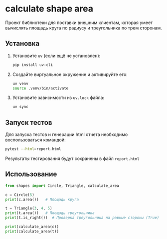 # calculate shape area

Проект библиотеки для поставки внешним клиентам, которая умеет вычислять площадь круга по радиусу и треугольника по трем сторонам.

## Установка

1. Установите `uv` (если ещё не установлен):
   ```bash
   pip install uv-cli
    ```
2. Создайте виртуальное окружение и активируйте его:
   ```bash
   uv venv
   source .venv/bin/activate
   ```
3. Установите зависимости из `uv.lock` файла:
   ```bash
   uv sync
   ```
## Запуск тестов
Для запуска тестов и генерации html отчета необходимо воспользоваться командой:
   ```bash
   pytest --html=report.html
   ```
Результаты тестирования будут сохранены в файл `report.html`

## Использование
   ```python
from shapes import Circle, Triangle, calculate_area

c = Circle(5)
print(c.area())   # Площадь круга

t = Triangle(3, 4, 5)
print(t.area())   # Площадь треугольника
print(t.is_right())  # Проверка треугольника на равные стороны (True)

print(calculate_area(c))
print(calculate_area(t))
   ```